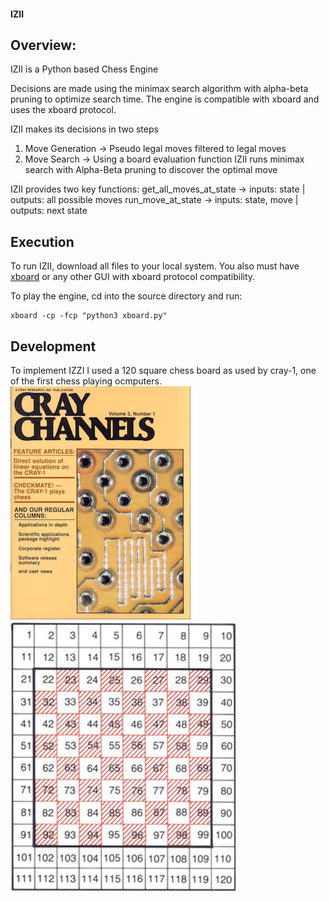 #### IZII
## Overview:
IZII is a Python based Chess Engine

Decisions are made using the minimax search algorithm with alpha-beta pruning to optimize search time. The engine is compatible with xboard and uses the xboard protocol. 

IZII makes its decisions in two steps 
1. Move Generation -> Pseudo legal moves filtered to legal moves
2. Move Search -> Using a board evaluation function IZII runs minimax search with Alpha-Beta pruning to discover the optimal move

IZII provides two key functions:
get_all_moves_at_state -> inputs: state | outputs: all possible moves
run_move_at_state -> inputs: state, move | outputs: next state

## Execution
To run IZII, download all files to your local system. You also must have [xboard](https://www.gnu.org/software/xboard/) or any other GUI with xboard protocol compatibility. 

To play the engine, cd into the source directory and run: 
```python3
xboard -cp -fcp "python3 xboard.py"
```

## Development
To implement IZZI I used a 120 square chess board as used by cray-1, one of the first chess playing ocmputers.
![120sqboard](/images/cray.png?raw=true "120 square board") ![120sqboard](/images/120sqboard.png?raw=true "120 square board")
